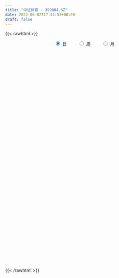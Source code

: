 ```yaml
---
title: "中证体育 - 399804.SZ"
date: 2022-06-02T17:44:53+08:00
draft: false
---
```

{{< rawhtml >}}
    <div style="text-align: center">
        <label style="padding: 1rem;"><input style="margin-right: .5rem" type="radio" name="period" value="D" checked onclick="period_change(this)">日</label>
        <label style="padding: 1rem;"><input style="margin-right: .5rem" type="radio" name="period" value="W" onclick="period_change(this)">周</label>
        <label style="padding: 1rem;"><input style="margin-right: .5rem" type="radio" name="period" value="M" onclick="period_change(this)">月</label>
    </div>
    <div id="chart" style="height: 700px;"></div> 
    <script type="text/javascript">
        const D_v = [3350053.0,3541514.0,3937815.0,4001272.0,4309517.0,3822655.0,3836350.0,4936728.0,4075391.0,3618426.0,4102707.0,4624422.0,3811851.0,5250372.0,5730065.0,4658538.0,4511690.0,3900248.0,3878855.0,4519092.0,4049534.0,3873804.0,4006384.0,3235766.0,3442429.0,3206100.0,2866476.0,3054411.0,3598720.0,3605221.0,3451026.0,2682633.0,3425393.0,3038665.0,4696794.0,5375903.0,4312792.0,3864120.0,3305118.0,3009667.0,2686882.0,3088258.0,2751590.0,3628082.0,4986877.0,4557410.0,3849679.0,3097345.0,3529221.0,3132076.0,5452400.0,5012963.0,5519318.0,3920445.0,3334913.0,3618099.0,3354240.0,2636850.0,2441117.0,2834714.0,3200447.0,3045879.0,2932776.0,2752034.0,2563531.0,2385226.0,4510596.0,3887015.0,3229809.0,4926213.0,4864658.0,6742220.0,6391498.0,5440026.0,5241755.0,6230094.0,12320209.0,9720075.0,6681932.0,9342960.0,6849865.0,4661980.0,5028538.0,4365708.0,3184708.0,3950121.0,4264567.0,4540983.0,2503453.0,4190875.0,4219480.0,5498517.0,6291820.0,4725342.0,3877390.0,3424436.0,4527472.0,4222759.0,5012559.0,4258591.0,3220254.0,4544881.0,3757637.0,3869372.0,4758346.0,3851969.0,7258166.0,9041539.0,7401442.0,7413508.0,6908241.0,11673819.0,11395717.0,8575860.0,9305177.0,12193493.0,9835083.0,9770529.0,10404576.0,9103539.0,10164789.0,7255148.0,6748360.0,6480432.0,7460539.0,7483095.0,5977131.0,4816509.0,5238465.0,6551039.0,5439930.0,4185140.0,5439408.0,4979542.0,5653466.0,5640723.0,7161187.0,9761683.0,10191804.0,9118559.0,8232346.0,9123083.0,8100461.0,7534037.0,12403531.0,8635617.0,7647624.0,6620366.0,6024688.0,5425647.0,9576281.0,11480128.0,12351193.0,13389447.0,11982586.0,12255837.0,9345248.0,9856320.0,7624613.0,7672453.0,8073714.0,8153179.0,8065151.0,12885415.0,11355309.0,8878582.0,6805542.0,9356457.0,5771873.0,6395491.0,6144394.0,5385544.0,5158563.0,6091587.0,5781377.0,6101743.0,5010451.0,5308711.0,4864689.0,4796690.0,4056024.0,5567820.0,7322033.0,4823877.0,8319689.0,4321402.0,4094206.0,3682427.0,3164122.0,3189386.0,4852222.0,4995076.0,5068936.0,5466908.0,4291264.0,4827553.0,4431301.0,5906443.0,6364499.0,7367281.0,5603981.0,5506042.0,5544612.0,6787305.0,5460745.0,5218261.0,6412950.0,4739518.0,4937525.0,5444691.0,8462430.0,7962087.0,6422117.0,6406960.0,6315719.0,8753572.0,6666389.0,4717107.0,5131832.0,3930543.0,4204352.0,4608920.0,5050025.0,4234639.0,5936189.0,5991810.0,7202109.0,6014580.0,7188109.0,5555778.0,4701136.0,4605678.0,4758525.0,5959925.0,3852368.0,3229117.0,4400550.0,4026365.0,6081864.0,4466980.0,5272508.0,5477139.0,5765976.0,5313226.0,5277828.0,4724471.0,4585609.0,5480068.0,5044073.0,4868644.0]
const D_histogram = [0.0,0.6221137322,1.1700844371,2.7661263827,3.0247946532,3.2894218399,3.6217833965,2.0488295174,1.9566354441,2.8250074675,4.1379800892,3.8380962191,3.2332471011,4.5950588138,2.9761056268,0.1828433121,-4.3736983648,-6.9169679453,-7.2906949735,-4.9739344381,-3.6640239948,-2.0386785465,-3.1611348995,-3.4730829093,-2.8975804767,-4.4013288792,-6.4892578799,-8.2733091361,-9.2706826311,-10.1524206677,-10.4118869173,-10.1375194299,-11.9370479086,-12.1601852483,-10.4134757337,-6.0832661808,-2.9400037345,-1.8969602895,-0.6762413215,-0.1104290798,0.6699221883,0.7881684555,0.7804005739,-1.4581028753,-7.1239444415,-12.439749043,-16.1016044247,-15.5355744192,-14.8994239219,-11.6458778742,-10.7021016381,-8.1788615845,-7.7196231485,-7.6781207941,-5.8621324129,-2.2596613947,0.091820115,1.5080437109,1.9912177053,3.2986614204,2.013507771,1.6492201067,2.5114604015,1.0788298166,2.2353752586,2.937382779,5.886680364,5.5785216367,5.3278704721,5.9166652018,4.9999626709,8.7809103938,11.0649225311,12.8946566337,15.723336376,19.6766854756,28.999967244,28.8124762171,26.121234304,26.1717939543,22.5110482236,19.0090779317,14.3899235588,9.604245664,4.712138088,2.3271670905,0.6498148393,-2.7080195949,-5.927618562,-10.7015579318,-10.4242076089,-7.4398555408,-3.4834199676,-3.1496816806,-2.6462468752,-2.6607858845,-3.1124166678,-4.8172173958,-3.9683609172,-3.9128783561,-4.3588172146,-3.0471535191,-2.4604867675,-2.5428484104,-2.9691900927,-3.240124509,0.776198543,5.8574692304,7.2974514956,9.5356319152,12.1862520177,14.2301083561,16.6604771974,16.1724970423,15.5886497019,17.2495375483,17.0166649806,18.9987195702,20.019891181,19.6062464788,13.6249962964,9.1181207028,5.3905732685,1.4888361168,-0.0841412717,-4.8881788172,-9.3086387008,-13.8510206971,-16.7660476492,-16.8398148756,-18.807789542,-18.5770711923,-19.9379172218,-19.2907487291,-15.4575009954,-11.5360914511,-6.8768143972,-0.35209915,4.1129811152,5.9821697625,7.7223562366,8.2948758326,4.4315262136,2.869768574,5.6591950972,5.6994533917,4.9350104735,1.8586941495,-0.0240408762,-3.1820848397,0.0985627936,4.489836366,10.3307195218,14.7569255341,15.1808070376,10.4843545889,5.8140140828,0.0270536379,-2.7546241783,-6.9399525086,-8.2603495281,-6.7679483902,-9.1558138838,-7.8024650262,-10.0994004127,-14.3770730137,-16.6077557369,-23.5677584036,-27.2377325,-32.6998994316,-34.2626705588,-33.3141968934,-28.8191075688,-21.7400734934,-14.908241022,-12.6071370906,-10.1813758415,-7.6031513912,-4.0832194325,-2.8676686721,-0.7986834465,1.7625431494,-0.9145627403,-0.4634029555,-4.13834918,-4.5266188011,-4.1611596791,-2.3712068723,-0.5481881836,0.5293478289,2.5160475746,1.2094620438,-3.4802889477,-7.3157464691,-7.873961885,-5.7387881374,-6.2685894056,-11.2084905272,-10.3183290697,-4.3956501766,1.1800227458,5.9781760285,9.8789955166,13.3651044924,12.837659048,11.9980196906,12.0913698703,10.8607125258,11.5804358928,11.4961802795,14.1013165277,15.7892983865,14.0331987907,10.1547039627,4.5007624983,3.3520957145,-1.6452443969,-4.129250487,-7.2358210297,-9.1940070275,-8.741867248,-7.8558151241,-9.5308695279,-10.6572706538,-17.7335499609,-21.6970208938,-20.3899615583,-19.3923289564,-13.026310651,-7.4431428115,-4.658498039,-0.8666705318,2.6250742174,5.37121723,7.452822843,9.026945979,10.7646578117,11.3822302977,11.5775807487,11.5920160984,12.5373020874,13.5217170701,10.1133872358,9.9483589954,9.9408145814,9.0772254021,8.5225716422,9.6346896319,10.1669385112,9.7699669502]
const D_fast = [0.0,0.7776421652,1.6181339794,3.9057075207,4.9205744545,6.0075571012,7.2453645069,6.1846180071,6.5815827949,8.1562066851,10.5036743292,11.1633145138,11.3667771711,13.8773535873,13.002426807,10.2548753203,4.6049090521,0.3323974853,-1.8640032862,-0.7907263604,-0.3968219158,0.718853896,-1.193886182,-2.374104919,-2.5229976057,-5.1270782279,-8.8373216985,-12.6897002388,-16.0047443916,-19.4245875951,-22.287025574,-24.5470379441,-29.3308284,-32.5940120517,-33.4506714705,-30.6412784629,-28.2330169501,-27.6642135775,-26.6125549399,-26.0743499682,-25.126518153,-24.8112297719,-24.6238975101,-27.2269266781,-34.6737543547,-43.0994962169,-50.7867527048,-54.1046163041,-57.1933217872,-56.8512452081,-58.5829943816,-58.104469724,-59.5751370752,-61.4531649193,-61.1027096414,-58.0651539719,-55.6907174334,-53.8974829097,-52.9165044891,-50.7843954189,-51.5661721255,-51.5181547632,-50.028049368,-51.1909724987,-49.4755832421,-48.0392300269,-43.6182623509,-42.5317906691,-41.4504742156,-39.3825131855,-39.0492250487,-33.0730497273,-28.0228069572,-22.9694086962,-16.2098948599,-7.3373743914,9.2358991881,16.2515272154,20.0905938783,26.6841020172,28.6511183424,29.9014175335,28.8797440503,26.4951275714,22.7810545174,20.9778752925,19.4629767512,15.4281374182,10.7266338107,3.2773049579,0.9486033786,2.0729915615,5.1585721428,4.7048900097,4.5467630962,3.8670276159,2.6372926656,-0.2718124113,-0.4150461621,-1.33778319,-2.8734263522,-2.3235510364,-2.3520059767,-3.0700797222,-4.2387189277,-5.3196844713,-1.1093117835,5.4363262116,8.7006713506,13.322759749,19.019942856,24.6213262833,31.216814424,34.7719585294,38.0852736145,44.058545848,48.0798395255,54.8115740076,60.8377184137,65.3256353312,62.7506342228,60.5232888049,58.1433846877,54.6138565653,53.0198438589,46.9937616091,40.2461420503,32.2410048797,25.1344660152,20.85074507,14.180823018,9.7672735697,3.4219482348,-0.7535704548,-0.7846979699,0.2526887116,3.1927621662,9.6294526259,15.1227781698,18.4875092578,22.1582847911,24.8045233452,22.0490552796,21.2047397835,25.408965081,26.8740867235,27.3433964237,24.731753637,22.8430083922,18.8894432188,22.1947315506,27.7084642145,36.1320272507,44.2474646466,48.4665479095,46.3911841079,43.1743471226,37.3941500871,33.9238162264,28.0034997689,24.6180153674,24.4184294077,19.7416104432,19.1443430442,14.3225575545,6.4506167002,0.0679950428,-12.7839472249,-23.2633544463,-36.9004962358,-47.0289350026,-54.4090105607,-57.1186981282,-55.4746824262,-52.3699102103,-53.2205905515,-53.3401732628,-52.6627366603,-50.1636095597,-49.6649759674,-47.7956616034,-44.7937992202,-47.6995457949,-47.364236749,-52.0737702685,-53.5936945899,-54.2685253877,-53.0713742989,-51.3854026562,-50.1755296864,-47.559818047,-48.5640380669,-54.1238612954,-59.788255434,-62.3149613211,-61.614484608,-63.7114332275,-71.4534569809,-73.1428777908,-68.3191114419,-62.4484328331,-56.1557355432,-49.7851671759,-42.9577820771,-40.2758127595,-38.1159471943,-34.9997545469,-33.51523376,-29.9004014198,-27.1106119632,-20.9801465831,-15.3448401277,-13.5926400258,-14.9324588631,-19.461209703,-19.7718525581,-25.1805037688,-28.6968224806,-33.6123482807,-37.8690360354,-39.6023630679,-40.680264725,-44.7380365108,-48.5287553001,-60.0384220975,-69.4261482538,-73.2165793079,-77.067028945,-73.9575883024,-70.2352061658,-68.6151859031,-65.0400260288,-60.8920127253,-56.8030654052,-52.8582540814,-49.0273944507,-44.5985181651,-41.1353881047,-38.0456424664,-35.1332030921,-31.0535915813,-26.6887473311,-27.5687303564,-25.2466688479,-22.7690096166,-21.3632924453,-19.7873032947,-16.266512897,-13.19252939,-11.1470092134]
const D_slow = [0.0,0.155528433,0.4480495423,1.139581138,1.8957798013,2.7181352613,3.6235811104,4.1357884897,4.6249473508,5.3311992177,6.36569424,7.3252182947,8.13353007,9.2822947735,10.0263211802,10.0720320082,8.978607417,7.2493654307,5.4266916873,4.1832080778,3.2672020791,2.7575324424,1.9672487176,1.0989779902,0.3745828711,-0.7257493487,-2.3480638187,-4.4163911027,-6.7340617605,-9.2721669274,-11.8751386567,-14.4095185142,-17.3937804914,-20.4338268034,-23.0371957369,-24.5580122821,-25.2930132157,-25.767253288,-25.9363136184,-25.9639208884,-25.7964403413,-25.5993982274,-25.404298084,-25.7688238028,-27.5498099132,-30.6597471739,-34.6851482801,-38.5690418849,-42.2938978653,-45.2053673339,-47.8808927434,-49.9256081395,-51.8555139267,-53.7750441252,-55.2405772284,-55.8054925771,-55.7825375484,-55.4055266206,-54.9077221943,-54.0830568392,-53.5796798965,-53.1673748698,-52.5395097695,-52.2698023153,-51.7109585007,-50.9766128059,-49.5049427149,-48.1103123057,-46.7783446877,-45.2991783873,-44.0491877195,-41.8539601211,-39.0877294883,-35.8640653299,-31.9332312359,-27.014059867,-19.764068056,-12.5609490017,-6.0306404257,0.5123080629,6.1400701188,10.8923396017,14.4898204914,16.8908819074,18.0689164294,18.650708202,18.8131619119,18.1361570131,16.6542523726,13.9788628897,11.3728109875,9.5128471023,8.6419921104,7.8545716902,7.1930099714,6.5278135003,5.7497093334,4.5454049844,3.5533147551,2.5750951661,1.4853908624,0.7236024827,0.1084807908,-0.5272313118,-1.269528835,-2.0795599622,-1.8855103265,-0.4211430189,1.403219855,3.7871278338,6.8336908382,10.3912179272,14.5563372266,18.5994614872,22.4966239126,26.8090082997,31.0631745449,35.8128544374,40.8178272327,45.7193888524,49.1256379265,51.4051681022,52.7528114193,53.1250204485,53.1039851306,51.8819404263,49.5547807511,46.0920255768,41.9005136645,37.6905599456,32.9886125601,28.344344762,23.3598654566,18.5371782743,14.6728030254,11.7887801627,10.0695765634,9.9815517759,11.0097970547,12.5053394953,14.4359285545,16.5096475126,17.617529066,18.3349712095,19.7497699838,21.1746333317,22.4083859501,22.8730594875,22.8670492684,22.0715280585,22.0961687569,23.2186278484,25.8013077289,29.4905391124,33.2857408718,35.9068295191,37.3603330398,37.3670964492,36.6784404047,34.9434522775,32.8783648955,31.1863777979,28.897424327,26.9468080704,24.4219579673,20.8276897138,16.6757507796,10.7838111787,3.9743780537,-4.2005968042,-12.7662644439,-21.0948136672,-28.2995905594,-33.7346089328,-37.4616691883,-40.6134534609,-43.1587974213,-45.0595852691,-46.0803901272,-46.7973072953,-46.9969781569,-46.5563423695,-46.7849830546,-46.9008337935,-47.9354210885,-49.0670757888,-50.1073657086,-50.7001674267,-50.8372144726,-50.7048775153,-50.0758656217,-49.7735001107,-50.6435723477,-52.4725089649,-54.4409994362,-55.8756964705,-57.4428438219,-60.2449664537,-62.8245487211,-63.9234612653,-63.6284555789,-62.1339115717,-59.6641626926,-56.3228865695,-53.1134718075,-50.1139668848,-47.0911244172,-44.3759462858,-41.4808373126,-38.6067922427,-35.0814631108,-31.1341385142,-27.6258388165,-25.0871628258,-23.9619722013,-23.1239482726,-23.5352593719,-24.5675719936,-26.376527251,-28.6750290079,-30.8604958199,-32.8244496009,-35.2071669829,-37.8714846463,-42.3048721366,-47.72912736,-52.8266177496,-57.6746999887,-60.9312776514,-62.7920633543,-63.9566878641,-64.173355497,-63.5170869427,-62.1742826352,-60.3110769244,-58.0543404297,-55.3631759767,-52.5176184023,-49.6232232152,-46.7252191905,-43.5908936687,-40.2104644012,-37.6821175922,-35.1950278434,-32.709824198,-30.4405178475,-28.3098749369,-25.9012025289,-23.3594679011,-20.9169761636]
const D_data = [['2021-05-24', 1891.4498, 1914.7277, 1884.9951, 1916.2924],['2021-05-25', 1912.6413, 1924.476, 1908.1626, 1928.1142],['2021-05-26', 1929.0997, 1927.4857, 1920.6334, 1939.7388],['2021-05-27', 1929.3538, 1948.1384, 1924.5517, 1948.7867],['2021-05-28', 1951.433, 1938.9512, 1929.6146, 1960.2645],['2021-05-31', 1935.3141, 1943.3128, 1915.4355, 1947.7519],['2021-06-01', 1941.0375, 1949.0121, 1931.5407, 1951.9183],['2021-06-02', 1943.3619, 1924.5929, 1918.9303, 1948.3185],['2021-06-03', 1941.531, 1940.8707, 1936.9187, 1959.4125],['2021-06-04', 1943.5871, 1957.6512, 1941.726, 1964.4874],['2021-06-07', 1972.7009, 1972.7785, 1948.4578, 1974.8322],['2021-06-08', 1970.4831, 1959.4926, 1950.8334, 1975.8038],['2021-06-09', 1963.2213, 1957.1593, 1950.8807, 1971.5884],['2021-06-10', 1968.3284, 1988.2567, 1965.6485, 1988.478],['2021-06-11', 1991.0619, 1954.6139, 1953.8302, 1991.3803],['2021-06-15', 1957.9476, 1930.6219, 1927.1658, 1957.9476],['2021-06-16', 1927.7753, 1888.2454, 1887.4929, 1928.1402],['2021-06-17', 1885.6045, 1890.835, 1882.7739, 1897.9497],['2021-06-18', 1887.6909, 1905.3112, 1873.2468, 1906.5619],['2021-06-21', 1897.5646, 1940.071, 1891.392, 1941.5088],['2021-06-22', 1945.0479, 1934.3548, 1924.3052, 1948.5179],['2021-06-23', 1934.0965, 1944.4152, 1920.8099, 1945.1747],['2021-06-24', 1940.3296, 1909.5828, 1907.753, 1942.1106],['2021-06-25', 1909.6999, 1913.4032, 1897.3668, 1914.7522],['2021-06-28', 1909.7595, 1922.789, 1905.341, 1923.9774],['2021-06-29', 1923.8518, 1891.2469, 1889.926, 1923.8518],['2021-06-30', 1890.6803, 1869.5797, 1861.3264, 1890.6803],['2021-07-01', 1866.2578, 1856.4648, 1856.4648, 1875.2027],['2021-07-02', 1861.9972, 1850.9314, 1846.5092, 1875.8761],['2021-07-05', 1844.5435, 1838.3333, 1832.4707, 1854.5106],['2021-07-06', 1838.6689, 1833.2634, 1811.6414, 1839.1626],['2021-07-07', 1824.8436, 1829.8619, 1819.9967, 1832.0405],['2021-07-08', 1831.7456, 1788.5835, 1788.5835, 1831.7456],['2021-07-09', 1788.573, 1790.4707, 1778.9557, 1801.7064],['2021-07-12', 1779.6369, 1807.1247, 1774.6134, 1811.1391],['2021-07-13', 1805.395, 1845.9774, 1803.3302, 1851.4214],['2021-07-14', 1844.3963, 1844.1971, 1830.8626, 1853.0491],['2021-07-15', 1844.3501, 1823.6416, 1807.0761, 1845.1608],['2021-07-16', 1821.2701, 1827.2864, 1813.708, 1836.643],['2021-07-19', 1825.2728, 1819.9026, 1814.1325, 1826.3042],['2021-07-20', 1811.6271, 1822.7735, 1805.0896, 1823.7482],['2021-07-21', 1827.3642, 1813.8273, 1810.6936, 1830.7031],['2021-07-22', 1811.0425, 1809.5346, 1802.2241, 1816.8186],['2021-07-23', 1808.7643, 1771.5462, 1765.5354, 1808.7643],['2021-07-26', 1760.6409, 1699.8708, 1691.6962, 1761.0639],['2021-07-27', 1698.5481, 1662.4332, 1661.9491, 1710.95],['2021-07-28', 1661.1325, 1642.6637, 1617.9778, 1665.8264],['2021-07-29', 1657.6008, 1669.3165, 1657.6008, 1672.5131],['2021-07-30', 1665.0456, 1655.4543, 1638.9366, 1665.0456],['2021-08-02', 1649.341, 1681.9075, 1633.7659, 1684.5816],['2021-08-03', 1673.9283, 1648.7175, 1645.2248, 1675.6286],['2021-08-04', 1676.0005, 1663.3554, 1658.7337, 1677.5382],['2021-08-05', 1655.1751, 1631.9191, 1629.8691, 1660.598],['2021-08-06', 1630.078, 1614.31, 1600.395, 1632.1952],['2021-08-09', 1603.6134, 1628.3691, 1602.1182, 1632.1499],['2021-08-10', 1627.3046, 1654.2761, 1622.2484, 1654.6162],['2021-08-11', 1648.1308, 1645.9132, 1643.3411, 1663.119],['2021-08-12', 1642.4244, 1637.1165, 1636.1666, 1659.3108],['2021-08-13', 1633.7971, 1624.102, 1616.2154, 1634.6061],['2021-08-16', 1622.3316, 1633.6354, 1621.3322, 1641.1556],['2021-08-17', 1633.7431, 1595.64, 1594.571, 1633.7431],['2021-08-18', 1588.6187, 1596.5535, 1574.6911, 1596.5535],['2021-08-19', 1596.3142, 1607.4017, 1594.8262, 1614.1989],['2021-08-20', 1603.9107, 1571.0418, 1557.0748, 1603.9642],['2021-08-23', 1571.4666, 1596.654, 1571.3241, 1600.1762],['2021-08-24', 1600.2612, 1590.7442, 1585.2958, 1600.8266],['2021-08-25', 1597.0931, 1625.1944, 1595.8574, 1634.4412],['2021-08-26', 1618.8054, 1589.1627, 1587.6876, 1618.8054],['2021-08-27', 1587.7583, 1585.9711, 1580.1937, 1590.4379],['2021-08-30', 1591.0197, 1595.3529, 1578.5756, 1596.3762],['2021-08-31', 1569.9561, 1573.5945, 1559.8358, 1588.3251],['2021-09-01', 1575.4501, 1639.6583, 1574.1102, 1644.4345],['2021-09-02', 1640.3296, 1639.5474, 1633.5449, 1655.2231],['2021-09-03', 1642.1901, 1649.2915, 1632.4041, 1658.1888],['2021-09-06', 1648.8004, 1681.1139, 1646.9436, 1682.1691],['2021-09-07', 1678.1576, 1723.6335, 1676.9743, 1727.4772],['2021-09-08', 1736.1779, 1843.2023, 1736.1332, 1844.911],['2021-09-09', 1796.26, 1769.6944, 1767.3026, 1796.981],['2021-09-10', 1766.6494, 1751.238, 1748.3393, 1777.1722],['2021-09-13', 1749.3815, 1799.0573, 1730.1977, 1823.4089],['2021-09-14', 1794.7351, 1762.7696, 1760.477, 1806.9876],['2021-09-15', 1760.0694, 1763.2171, 1750.5712, 1773.3417],['2021-09-16', 1762.8712, 1742.4016, 1737.7694, 1784.1833],['2021-09-17', 1737.6423, 1726.6687, 1708.2168, 1738.3891],['2021-09-22', 1705.9872, 1707.3155, 1700.9111, 1718.8125],['2021-09-23', 1711.8282, 1724.4433, 1711.8282, 1739.8788],['2021-09-24', 1724.3502, 1726.1596, 1720.5648, 1745.265],['2021-09-27', 1726.6254, 1693.2389, 1679.2129, 1726.8392],['2021-09-28', 1689.8075, 1676.1341, 1673.8453, 1690.2218],['2021-09-29', 1664.5649, 1630.4593, 1630.4593, 1664.5649],['2021-09-30', 1635.0319, 1674.8986, 1635.0319, 1678.7561],['2021-10-08', 1690.6619, 1712.0003, 1684.3737, 1713.4361],['2021-10-11', 1717.8156, 1739.9333, 1711.6894, 1754.4488],['2021-10-12', 1731.5668, 1704.6782, 1691.9141, 1731.5668],['2021-10-13', 1707.9318, 1707.8239, 1694.7596, 1715.8714],['2021-10-14', 1704.8142, 1701.5055, 1696.4509, 1707.8761],['2021-10-15', 1703.7045, 1693.3183, 1691.496, 1713.9239],['2021-10-18', 1689.991, 1669.3051, 1653.8914, 1689.991],['2021-10-19', 1667.6298, 1696.0423, 1663.4348, 1698.7047],['2021-10-20', 1695.5954, 1685.8226, 1674.5846, 1699.2139],['2021-10-21', 1682.0877, 1675.4437, 1670.232, 1692.6221],['2021-10-22', 1676.9806, 1697.0085, 1676.5932, 1702.0055],['2021-10-25', 1692.964, 1690.9193, 1676.3592, 1694.6811],['2021-10-26', 1684.854, 1681.8612, 1673.3768, 1695.0289],['2021-10-27', 1681.6361, 1673.8254, 1660.099, 1681.6361],['2021-10-28', 1668.4059, 1671.1469, 1654.7288, 1683.2374],['2021-10-29', 1675.9763, 1733.7836, 1675.8024, 1740.24],['2021-11-01', 1736.0434, 1774.3275, 1734.0292, 1792.7489],['2021-11-02', 1769.7598, 1751.7375, 1735.1663, 1779.5476],['2021-11-03', 1751.6377, 1778.8611, 1751.6377, 1804.4518],['2021-11-04', 1783.3351, 1806.7871, 1780.5978, 1807.064],['2021-11-05', 1798.0879, 1823.7671, 1790.4299, 1854.75],['2021-11-08', 1838.6189, 1854.95, 1819.848, 1873.0322],['2021-11-09', 1844.8593, 1839.1987, 1833.759, 1863.7045],['2021-11-10', 1847.6451, 1850.7843, 1838.5942, 1886.0613],['2021-11-11', 1837.5688, 1898.5628, 1824.0775, 1915.4107],['2021-11-12', 1885.5489, 1896.6006, 1873.7692, 1911.559],['2021-11-15', 1904.5963, 1948.3614, 1889.8587, 1964.8663],['2021-11-16', 1940.9044, 1965.6184, 1939.996, 1997.2349],['2021-11-17', 1953.9504, 1971.3834, 1948.8004, 1990.691],['2021-11-18', 1970.6788, 1904.3584, 1902.4937, 1971.2564],['2021-11-19', 1899.4005, 1910.6916, 1895.1676, 1931.3258],['2021-11-22', 1907.7497, 1911.3797, 1897.0802, 1929.2339],['2021-11-23', 1901.7494, 1898.8148, 1877.1828, 1908.3247],['2021-11-24', 1896.8646, 1921.2997, 1885.9502, 1932.1313],['2021-11-25', 1919.2924, 1868.9882, 1868.2032, 1928.2266],['2021-11-26', 1867.6128, 1850.3001, 1839.9201, 1870.7491],['2021-11-29', 1823.461, 1821.9707, 1812.4513, 1834.7701],['2021-11-30', 1828.797, 1816.1129, 1804.5157, 1835.8714],['2021-12-01', 1816.1357, 1835.8004, 1814.7926, 1835.8865],['2021-12-02', 1828.9987, 1797.2391, 1796.0587, 1831.7747],['2021-12-03', 1802.5402, 1809.4461, 1797.5814, 1815.5251],['2021-12-06', 1806.7901, 1774.6456, 1773.1913, 1810.7555],['2021-12-07', 1780.4617, 1785.1115, 1770.9417, 1787.371],['2021-12-08', 1786.1992, 1825.6232, 1779.3037, 1828.9329],['2021-12-09', 1824.1517, 1838.8212, 1822.7884, 1844.7343],['2021-12-10', 1830.3351, 1865.5246, 1826.6035, 1870.4837],['2021-12-13', 1877.4012, 1917.7935, 1877.4012, 1924.39],['2021-12-14', 1909.7338, 1924.8144, 1900.718, 1942.557],['2021-12-15', 1916.3249, 1915.2018, 1906.8582, 1933.8927],['2021-12-16', 1913.2271, 1930.8122, 1901.1591, 1937.3178],['2021-12-17', 1939.1816, 1931.0979, 1907.4281, 1948.552],['2021-12-20', 1917.5991, 1874.1098, 1873.3125, 1934.774],['2021-12-21', 1871.1154, 1893.7382, 1871.1154, 1910.6333],['2021-12-22', 1897.4445, 1957.7628, 1887.8015, 1970.9103],['2021-12-23', 1952.9117, 1938.4675, 1936.6473, 1962.8836],['2021-12-24', 1949.5397, 1933.8002, 1920.9725, 1959.64],['2021-12-27', 1932.6766, 1900.3583, 1882.429, 1932.6766],['2021-12-28', 1905.2388, 1905.8647, 1898.7922, 1926.2622],['2021-12-29', 1901.5492, 1878.1174, 1876.3866, 1905.9654],['2021-12-30', 1875.5847, 1961.0797, 1875.4881, 1965.674],['2021-12-31', 1969.6361, 2000.9063, 1960.6495, 2009.2456],['2022-01-04', 2010.984, 2056.3073, 2007.6293, 2063.6108],['2022-01-05', 2050.2193, 2080.4704, 2047.3537, 2090.2944],['2022-01-06', 2069.1758, 2059.9755, 2040.2771, 2078.8654],['2022-01-07', 2061.6633, 1999.4457, 1998.1447, 2088.5063],['2022-01-10', 1985.6338, 1986.1307, 1947.6108, 1997.8029],['2022-01-11', 1986.3528, 1951.4335, 1945.5764, 2001.2052],['2022-01-12', 1952.9523, 1970.0422, 1939.3076, 1974.1072],['2022-01-13', 1971.6322, 1934.7567, 1934.754, 1977.2551],['2022-01-14', 1923.6658, 1954.4637, 1915.812, 1970.0615],['2022-01-17', 1952.9537, 1988.7289, 1952.9537, 1993.6978],['2022-01-18', 1994.8266, 1935.5502, 1932.5427, 1994.8266],['2022-01-19', 1953.2001, 1976.8163, 1953.2001, 2001.5585],['2022-01-20', 1970.7838, 1924.9727, 1922.6403, 1970.7838],['2022-01-21', 1911.8472, 1875.6952, 1873.1891, 1931.7024],['2022-01-24', 1848.0372, 1873.9197, 1847.9245, 1893.1063],['2022-01-25', 1859.0535, 1775.5076, 1775.1027, 1861.2738],['2022-01-26', 1783.4675, 1768.5389, 1747.3305, 1795.5598],['2022-01-27', 1758.1918, 1697.187, 1695.1532, 1758.2728],['2022-01-28', 1708.4262, 1698.8845, 1691.0359, 1721.6511],['2022-02-07', 1728.2069, 1699.1273, 1690.8505, 1729.7996],['2022-02-08', 1699.5891, 1729.8696, 1689.077, 1729.9788],['2022-02-09', 1729.8302, 1768.9317, 1727.4198, 1770.7151],['2022-02-10', 1772.8237, 1783.7807, 1757.5312, 1784.2149],['2022-02-11', 1773.2676, 1735.1421, 1732.0347, 1782.0504],['2022-02-14', 1728.2245, 1734.395, 1719.001, 1743.9972],['2022-02-15', 1735.6895, 1736.4416, 1726.554, 1757.1364],['2022-02-16', 1744.3606, 1753.5933, 1736.757, 1759.1833],['2022-02-17', 1746.5896, 1728.1328, 1725.8412, 1749.0609],['2022-02-18', 1719.3413, 1739.5737, 1717.4577, 1740.1078],['2022-02-21', 1738.8833, 1752.0169, 1737.2111, 1754.3702],['2022-02-22', 1735.7185, 1679.7096, 1670.1664, 1735.7185],['2022-02-23', 1682.0377, 1705.6373, 1682.0377, 1705.877],['2022-02-24', 1694.5477, 1636.5404, 1614.5628, 1701.8529],['2022-02-25', 1650.0649, 1656.3023, 1650.0649, 1674.0639],['2022-02-28', 1657.6771, 1655.1144, 1623.1839, 1658.9488],['2022-03-01', 1657.0729, 1668.9967, 1653.7123, 1669.7147],['2022-03-02', 1658.8244, 1670.7922, 1654.8301, 1673.4185],['2022-03-03', 1679.2601, 1662.0594, 1659.3393, 1682.8514],['2022-03-04', 1662.3354, 1675.7986, 1656.6424, 1687.9127],['2022-03-07', 1670.2595, 1630.7257, 1620.3029, 1670.2595],['2022-03-08', 1626.8458, 1563.9545, 1563.3032, 1631.6533],['2022-03-09', 1565.9615, 1539.8207, 1472.6586, 1568.8472],['2022-03-10', 1571.0274, 1555.2379, 1555.0054, 1576.2268],['2022-03-11', 1531.881, 1579.9326, 1522.8823, 1583.1656],['2022-03-14', 1570.1469, 1537.9641, 1537.9641, 1580.7629],['2022-03-15', 1531.5519, 1452.4057, 1452.4057, 1532.1721],['2022-03-16', 1476.8216, 1497.0577, 1417.7711, 1499.7307],['2022-03-17', 1520.0145, 1563.6706, 1520.0145, 1582.2034],['2022-03-18', 1550.3993, 1580.1276, 1546.6771, 1582.8558],['2022-03-21', 1592.3928, 1592.4314, 1575.6725, 1607.8363],['2022-03-22', 1586.6544, 1602.4655, 1571.3741, 1607.9649],['2022-03-23', 1599.3712, 1618.3714, 1595.6076, 1629.7645],['2022-03-24', 1599.8253, 1578.8003, 1573.7992, 1599.8253],['2022-03-25', 1579.1501, 1573.7813, 1573.536, 1600.3262],['2022-03-28', 1570.4922, 1586.1869, 1562.9831, 1598.7759],['2022-03-29', 1593.7638, 1569.191, 1562.9557, 1594.3294],['2022-03-30', 1576.1375, 1595.1375, 1565.322, 1595.1375],['2022-03-31', 1589.4786, 1590.3352, 1584.1902, 1610.2039],['2022-04-01', 1582.2175, 1635.9123, 1570.2568, 1638.6653],['2022-04-06', 1632.0599, 1643.3478, 1630.0183, 1658.1844],['2022-04-07', 1637.8308, 1607.774, 1607.7653, 1656.4693],['2022-04-08', 1606.5256, 1571.8275, 1561.0634, 1607.6449],['2022-04-11', 1563.638, 1526.0821, 1516.9283, 1564.5644],['2022-04-12', 1580.4975, 1563.8866, 1526.6643, 1587.6131],['2022-04-13', 1538.2003, 1496.3117, 1495.2891, 1538.2003],['2022-04-14', 1499.1186, 1501.7556, 1489.6881, 1518.1172],['2022-04-15', 1492.3147, 1470.5717, 1468.1878, 1492.3337],['2022-04-18', 1467.1318, 1460.6868, 1440.4794, 1467.1318],['2022-04-19', 1457.3732, 1475.3552, 1455.2518, 1476.0441],['2022-04-20', 1475.8861, 1473.2092, 1468.3818, 1496.9888],['2022-04-21', 1462.2509, 1427.1172, 1423.0227, 1480.4292],['2022-04-22', 1420.5257, 1413.0598, 1396.6849, 1429.3741],['2022-04-25', 1383.8863, 1299.0755, 1298.9489, 1383.8863],['2022-04-26', 1304.9911, 1285.8581, 1283.7161, 1331.8724],['2022-04-27', 1268.8605, 1320.6252, 1254.2593, 1321.2803],['2022-04-28', 1309.8186, 1299.125, 1283.3411, 1310.9101],['2022-04-29', 1306.0003, 1364.9114, 1305.5491, 1376.1169],['2022-05-05', 1359.3212, 1370.4696, 1349.3907, 1380.8751],['2022-05-06', 1334.5294, 1344.185, 1326.7851, 1357.7736],['2022-05-09', 1344.2945, 1363.2891, 1344.2945, 1366.8972],['2022-05-10', 1343.6806, 1370.8828, 1336.9629, 1371.0348],['2022-05-11', 1374.5268, 1372.7024, 1371.9973, 1407.3859],['2022-05-12', 1359.5383, 1373.8794, 1356.2454, 1377.4699],['2022-05-13', 1382.0689, 1375.6071, 1364.8228, 1385.817],['2022-05-16', 1380.4032, 1386.4978, 1373.7609, 1388.9551],['2022-05-17', 1383.6069, 1380.0415, 1361.197, 1385.8686],['2022-05-18', 1386.2276, 1378.8843, 1377.0841, 1395.5649],['2022-05-19', 1355.3184, 1379.613, 1352.763, 1379.6347],['2022-05-20', 1379.2349, 1397.1305, 1377.7398, 1397.8216],['2022-05-23', 1412.0164, 1407.3431, 1401.6815, 1420.6858],['2022-05-24', 1409.4421, 1349.6302, 1349.5168, 1409.4421],['2022-05-25', 1345.6194, 1383.4432, 1342.3845, 1383.4432],['2022-05-26', 1381.276, 1388.0898, 1359.7361, 1388.0898],['2022-05-27', 1388.4086, 1378.1246, 1367.2583, 1393.1769],['2022-05-30', 1380.3544, 1381.0227, 1368.2487, 1382.4319],['2022-05-31', 1380.3699, 1406.8531, 1371.2589, 1409.1288],['2022-06-01', 1406.9623, 1408.4847, 1400.0035, 1423.6268],['2022-06-02', 1399.5105, 1402.0512, 1381.4287, 1403.1913]]
const W_v = [11034525.0,11803861.0,12173207.0,16014593.0,14815465.0,10813880.0,12681662.0,13278004.0,10298788.0,9056536.0,6252135.0,13241056.0,10845421.0,7765402.0,8306341.0,7470812.0,12020241.0,11959970.0,8068267.0,10576158.0,3816858.0,3582448.0,3785180.0,4166618.0,8098627.0,9113033.0,8921431.0,11359568.0,9085879.0,4211126.0,2995519.0,11253670.0,10291639.0,13418070.0,10168488.0,8408953.0,5246847.0,8904827.0,12159190.0,8013972.0,5773571.0,10783434.0,10055433.0,11561997.0,15667947.0,9771875.0,12210124.0,8032779.0,7248774.0,7927904.0,7178842.0,7796528.0,8647067.0,7830914.0,8067641.0,6675484.0,6552914.0,6924772.0,5899464.0,4594232.0,5991776.0,7613872.0,6656851.0,6011196.0,6220269.0,7095793.0,8073283.0,11758393.0,9154057.0,7190127.0,10211424.0,6671283.0,6133089.0,8044733.0,4417463.0,8734524.0,7073542.0,5760806.0,7471770.0,8958204.0,12355821.0,19083089.0,25386853.0,22350811.0,17547756.0,18669398.0,16496360.0,19568154.0,17942237.0,14031393.0,4892020.0,14454223.0,14288955.0,11625647.0,8184514.0,7002163.0,7794922.0,9235255.0,9178935.0,8971437.0,6681498.0,6213597.0,5993585.0,8597307.0,7596280.0,7428961.0,10852467.0,10259543.0,13832667.0,9585352.0,10243789.0,10339632.0,1543096.0,8182117.0,11152498.0,10093973.0,14376295.0,12466166.0,12908691.0,16718055.0,9027847.0,9705571.0,12989777.0,21445031.0,16112842.0,14587123.0,22445037.0,14832120.0,12385551.0,22447040.0,17972338.0,19242966.0,24254860.0,20301686.0,18042598.0,24046733.0,19361927.0,15062767.0,13636246.0,17652760.0,13933404.0,10996528.0,10276372.0,16408128.0,14682289.0,15031121.0,18206802.0,24717354.0,30992364.0,19261521.0,29372354.0,40836542.0,35304741.0,32210820.0,30707432.0,33425681.0,24858492.0,25689188.0,27883739.0,29242760.0,29128607.0,24418152.0,20438177.0,9605906.0,4129130.0,26147840.0,19117057.0,19199518.0,24461037.0,21875614.0,19121294.0,17737443.0,25355390.0,19433669.0,16618844.0,21217597.0,20291262.0,26149606.0,26167792.0,27018827.0,37060394.0,33155975.0,13637603.0,12396048.0,28385426.0,24567071.0,30191412.0,26694145.0,23097834.0,18252620.0,15336573.0,15604209.0,17603304.0,19738373.0,6739010.0,18427396.0,21146016.0,19140171.0,20289550.0,23519417.0,16949331.0,19684580.0,16168136.0,16202938.0,21554727.0,15164479.0,20020532.0,23037202.0,15385219.0,14765850.0,16576177.0,28364615.0,40194065.0,30249051.0,11399396.0,15454791.0,5498517.0,22846460.0,21259044.0,23495490.0,42438549.0,51305330.0,46698581.0,34149557.0,26231083.0,28874326.0,46427475.0,44321270.0,39127110.0,49979063.0,42572348.0,49337636.0,34473757.0,28518814.0,24036565.0,30354821.0,18982363.0,24649737.0,29673505.0,28516965.0,29997114.0,20791164.0,31584619.0,22028479.0,32332797.0,10256914.0,22405613.0,24248267.0,26558640.0,19978394.0]
const W_histogram = [0.0,1.4661533903,2.6251917971,2.5164392167,6.6905437272,7.0043878447,8.5399682342,9.1212592963,9.3313655864,7.8346483492,3.650185877,7.2685352825,5.9323463284,2.1850666638,-6.5742207041,-10.0244179026,-21.1008670668,-29.3863384368,-32.6974894115,-34.33735316,-33.0673552411,-32.1976815121,-29.4434410971,-24.5143536161,-15.8267296457,-14.9976462727,-9.5368745478,-16.3358484145,-26.5913478433,-29.5307435566,-26.8389603146,-16.8420617255,-4.4228467499,4.2227383879,1.0872076236,7.0956630176,9.4205611612,13.5876467413,10.7766968339,11.035519216,12.6310740098,14.7781460205,18.1952680195,20.3546748569,16.0274558216,10.020566056,1.3522300173,-12.9326590156,-17.9338889412,-22.5450178257,-22.42086701,-20.3304955316,-15.5675619248,-18.1512633625,-14.7233833547,-17.3328780689,-17.0480566398,-16.6541696763,-14.8472178889,-14.1460097976,-7.9518916042,-3.1285899323,-10.6812205497,-14.1651761922,-12.8459642586,-5.1211109045,0.2589047844,11.465013639,12.940439652,14.9863686408,17.7923176477,18.2158419484,18.6948509328,15.5134314965,14.8242591254,16.2831060098,15.9288955971,15.1743925056,10.9600838117,13.1228501617,18.6214587016,27.8741074629,38.9393912826,45.0227385141,53.2982592236,53.2812371885,55.1976519966,54.2610132189,51.8503348801,37.8200252881,25.0704343301,13.3420531318,2.9937649212,-6.957670331,-11.6345281593,-20.0440869568,-23.8908834232,-18.8414491359,-18.2939838108,-13.0095511542,-13.1130824492,-12.0037995777,-10.3778502919,-9.4450221897,-10.5926735169,-4.9550685229,3.4638179344,9.2515745818,20.6749353884,27.2795085251,28.8946423458,26.1617453241,21.9158308767,20.0359891572,16.3291370003,11.2461767916,7.6764286485,5.5317569652,1.8592213916,1.3179964208,-2.1917103878,0.8953710922,3.9936072941,13.4194635725,18.2280693964,26.3008961243,33.606669263,33.7855874992,29.216159285,31.396513443,27.2823588676,27.2020643372,14.9440335611,8.063094994,-3.7035223205,-9.7218044441,-14.4737488566,-17.372386965,-22.5768988122,-22.9975506181,-26.3592384275,-28.3419214343,-26.1239125863,-25.2485791363,-30.0334818678,-28.3598471753,-19.9454306234,-4.8983484048,3.8974611432,16.5008461551,25.0872751583,45.370323091,48.1623446536,40.7575035555,40.8239536483,33.2378853861,22.7845777779,16.730906129,14.2718752335,9.9619033524,-6.2059605427,-14.1253245488,-25.4531567802,-34.2010949121,-33.945980396,-35.0828544276,-41.9878813787,-47.3108204702,-49.4198797192,-49.5269642691,-47.1309008963,-48.6908664189,-42.2990550136,-42.820823442,-42.3327169007,-45.4775806543,-42.0370472206,-39.8673354285,-40.740035915,-36.6112549873,-30.4812070908,-33.1850351558,-30.9540347508,-19.4867447623,-14.5933344082,-4.2993661126,-1.2956352432,-0.461674555,3.9650295609,7.3426697872,11.6281459914,12.1539285096,14.4629791986,16.7426728548,17.4842595916,20.8485860266,24.5553966165,28.8772898331,31.7312256445,32.0559205768,27.7527036099,24.3739245104,17.1929163701,8.0943426107,4.4603420903,-1.4749368105,-12.3896181115,-21.0419075538,-24.524011866,-28.5381920259,-28.2714616955,-22.182878718,-10.2488581377,-3.3272151631,1.6329718233,1.8611454326,4.7462826494,5.5747063698,6.4856302305,9.4971304092,17.0413532157,25.8978045006,31.3046299109,29.4412132017,24.2983680898,23.5002620291,26.0195663763,26.4145090045,29.5071353656,29.6854777037,25.1827609926,15.7685149023,-2.5234361092,-11.8175937164,-16.9890199167,-24.8635823917,-27.4045570746,-33.7690321164,-35.989011752,-35.8303512052,-29.7373963933,-28.2313636131,-31.9870948193,-35.9793775553,-39.231083175,-40.0087260723,-35.775725639,-29.174223709,-23.9542438512,-17.0793668143]
const W_fast = [0.0,1.8326917379,3.6480280939,4.1683853177,10.01512576,12.0800668386,15.7506392867,18.6122451729,21.1551928596,21.6171377098,18.3452217068,23.7807049328,23.9276025609,20.7265895622,10.3237470184,4.3674453442,-11.9842205868,-27.6162765659,-39.1017998935,-49.326001932,-56.3228428234,-63.5025894724,-68.1092093317,-69.3087102547,-64.5777686958,-67.498096891,-64.4215438029,-75.3044797733,-92.2078161629,-102.5298977654,-106.547854602,-100.7614714443,-89.4479681561,-79.7466984214,-82.6104272798,-74.8280561314,-70.1480176974,-62.5840204321,-62.700796131,-59.6830939448,-54.9297706486,-49.0881621328,-41.1222231289,-33.8741475773,-34.1945026572,-37.6962509088,-46.0265294431,-63.54458323,-73.0292853908,-83.2766687318,-88.7577346686,-91.749987073,-90.8789439475,-98.0004612258,-98.2534270566,-105.1961412881,-109.1733340189,-112.9429894744,-114.8478421593,-117.6831365174,-113.4769912251,-109.4358370362,-119.658772791,-126.6840224816,-128.5763016126,-122.1317259847,-116.6869840997,-102.6146218354,-97.9040859094,-92.1115647604,-84.8575363416,-79.8800515537,-74.7273298361,-74.0303913982,-71.013498988,-65.4838756012,-61.8558621146,-58.8167670797,-60.2910548206,-54.8475759303,-44.6936027149,-28.472427088,-7.6722954476,9.6667364125,31.2668219278,44.5701091899,60.2859369971,72.9145515241,83.4664569054,78.8911536354,72.40917126,64.0163033446,54.4164563643,42.7256035294,35.1401136612,21.7195331245,11.9000158023,12.2390878057,8.2130571781,10.2451020461,6.8633001388,4.9716331159,4.0031198287,2.5746923835,-1.221127323,3.1777105403,12.4625514812,20.5632017741,37.1552964278,50.5797466958,59.4185411029,63.2260804122,64.459123684,67.5882792538,67.9637113469,65.6922953362,64.0416543553,63.2799219132,60.0721916874,59.8604658218,55.8028314164,59.1137556694,63.2103936948,75.9911158663,85.3567390393,100.0047897983,115.7122302528,124.3375453638,127.0721569709,137.1016394896,139.8080746311,146.528296185,138.0062737991,133.1411089806,120.4486110859,111.9998778513,103.6294962247,96.387761375,85.5390248248,79.3689853643,69.4174879481,60.3493245827,56.0363552841,50.5995439501,38.3062707516,32.8899436502,36.3180025463,50.1404976637,59.9106724975,76.6392690482,91.4975168409,123.1231455464,137.9557532725,140.7402880632,151.0127265681,151.7361296524,146.9789664887,145.108021372,146.2169592849,144.3974632419,126.6781092111,115.2274140678,97.5362926414,80.2380807814,72.0067001985,62.09911256,44.6971152643,27.5464710552,13.0824418765,0.5936162592,-8.793045592,-22.5257277194,-26.7086800674,-37.9356543564,-48.0307270403,-62.5449859574,-69.6137143289,-77.4108363939,-88.4685458592,-93.4925786783,-94.9828325545,-105.9829194085,-111.4904276911,-104.8948238933,-103.6497471412,-94.4306203737,-91.7507983152,-91.0322562657,-85.6142947595,-80.4009870865,-73.2084743844,-69.6442097388,-63.7194142502,-57.2540523802,-52.1414007456,-43.5649278039,-33.7192680599,-22.1780523851,-11.3913101625,-3.052635086,-0.4176761505,2.2970258777,-0.5857531701,-7.6607412768,-10.1796562747,-16.4836693781,-30.495755207,-44.4085215378,-54.0216288164,-65.1703569828,-71.9714920762,-71.4286287782,-62.0568227324,-55.9669835486,-50.5985536063,-49.9050936389,-45.8333857598,-43.6112854469,-41.0789540286,-35.6931712476,-23.8886101371,-8.557707727,4.6752751609,10.1721617522,11.1039086627,16.1808681093,25.2050640505,32.2036339298,42.6730441324,50.2727558964,52.0657294335,46.5936120687,27.67080203,15.4222459936,6.0035648142,-8.0868932587,-17.4790072104,-32.2857402812,-43.5029728548,-52.3019001093,-53.6432943958,-59.1951025189,-70.9476074299,-83.9347345547,-96.9942109681,-107.7740353835,-112.4849663599,-113.1770203573,-113.9456014622,-111.3405661289]
const W_slow = [0.0,0.3665383476,1.0228362968,1.651946101,3.3245820328,5.075678994,7.2106710525,9.4909858766,11.8238272732,13.7824893605,14.6950358298,16.5121696504,17.9952562325,18.5415228984,16.8979677224,14.3918632468,9.1166464801,1.7700618709,-6.404310482,-14.988648772,-23.2554875823,-31.3049079603,-38.6657682346,-44.7943566386,-48.7510390501,-52.5004506182,-54.8846692552,-58.9686313588,-65.6164683196,-72.9991542088,-79.7088942874,-83.9194097188,-85.0251214062,-83.9694368093,-83.6976349034,-81.923719149,-79.5685788587,-76.1716671734,-73.4774929649,-70.7186131609,-67.5608446584,-63.8663081533,-59.3174911484,-54.2288224342,-50.2219584788,-47.7168169648,-47.3787594605,-50.6119242144,-55.0953964497,-60.7316509061,-66.3368676586,-71.4194915415,-75.3113820227,-79.8491978633,-83.530043702,-87.8632632192,-92.1252773791,-96.2888197982,-100.0006242704,-103.5371267198,-105.5250996209,-106.3072471039,-108.9775522414,-112.5188462894,-115.7303373541,-117.0106150802,-116.9458888841,-114.0796354743,-110.8445255613,-107.0979334011,-102.6498539892,-98.0958935021,-93.4221807689,-89.5438228948,-85.8377581134,-81.766981611,-77.7847577117,-73.9911595853,-71.2511386324,-67.9704260919,-63.3150614165,-56.3465345508,-46.6116867302,-35.3560021016,-22.0314372958,-8.7111279986,5.0882850005,18.6535383052,31.6161220253,41.0711283473,47.3387369298,50.6742502128,51.4226914431,49.6832738603,46.7746418205,41.7636200813,35.7908992255,31.0805369415,26.5070409889,23.2546532003,19.976382588,16.9754326936,14.3809701206,12.0197145732,9.371546194,8.1327790632,8.9987335468,11.3116271923,16.4803610394,23.3002381706,30.5238987571,37.0643350881,42.5432928073,47.5522900966,51.6345743467,54.4461185446,56.3652257067,57.748164948,58.2129702959,58.5424694011,57.9945418041,58.2183845772,59.2167864007,62.5716522938,67.1286696429,73.703893674,82.1055609898,90.5519578646,97.8559976858,105.7051260466,112.5257157635,119.3262318478,123.062240238,125.0780139865,124.1521334064,121.7216822954,118.1032450812,113.76014834,108.115923637,102.3665359824,95.7767263756,88.691246017,82.1602678704,75.8481230864,68.3397526194,61.2497908256,56.2634331697,55.0388460685,56.0132113543,60.1384228931,66.4102416827,77.7528224554,89.7934086188,99.9827845077,110.1887729198,118.4982442663,124.1943887108,128.377115243,131.9450840514,134.4355598895,132.8840697538,129.3527386166,122.9894494216,114.4391756935,105.9526805945,97.1819669876,86.684996643,74.8572915254,62.5023215956,50.1205805283,38.3378553043,26.1651386995,15.5903749462,4.8851690856,-5.6980101395,-17.0674053031,-27.5766671083,-37.5435009654,-47.7285099442,-56.881323691,-64.5016254637,-72.7978842527,-80.5363929404,-85.4080791309,-89.056412733,-90.1312542611,-90.455163072,-90.5705817107,-89.5793243205,-87.7436568737,-84.8366203758,-81.7981382484,-78.1823934488,-73.9967252351,-69.6256603372,-64.4135138305,-58.2746646764,-51.0553422181,-43.122535807,-35.1085556628,-28.1703797603,-22.0768986327,-17.7786695402,-15.7550838875,-14.639998365,-15.0087325676,-18.1061370955,-23.3666139839,-29.4976169504,-36.6321649569,-43.7000303808,-49.2457500602,-51.8079645947,-52.6397683855,-52.2315254296,-51.7662390715,-50.5796684091,-49.1859918167,-47.5645842591,-45.1903016568,-40.9299633528,-34.4555122277,-26.62935475,-19.2690514495,-13.1944594271,-7.3193939198,-0.8145023257,5.7891249254,13.1659087668,20.5872781927,26.8829684409,30.8250971664,30.1942381391,27.23983971,22.9925847309,16.7766891329,9.9255498643,1.4832918352,-7.5139611028,-16.4715489041,-23.9058980025,-30.9637389057,-38.9605126106,-47.9553569994,-57.7631277931,-67.7653093112,-76.709240721,-84.0027966482,-89.991357611,-94.2611993146]
const W_data = [['2017-07-21', 2023.9767, 1975.1197, 1896.6779, 2023.9767],['2017-07-28', 1967.5979, 1998.0938, 1960.2445, 2015.9802],['2017-08-04', 1994.397, 2003.1125, 1985.7245, 2023.6984],['2017-08-11', 1997.8125, 1992.3275, 1990.93, 2033.1798],['2017-08-18', 1993.068, 2061.1054, 1992.883, 2076.9542],['2017-08-25', 2060.9891, 2030.9983, 2014.0889, 2067.5833],['2017-09-01', 2039.3082, 2058.4566, 2037.0812, 2062.5597],['2017-09-08', 2051.5626, 2060.5287, 2048.1032, 2074.5165],['2017-09-15', 2057.1136, 2066.9602, 2035.0492, 2069.7924],['2017-09-22', 2067.5053, 2050.7978, 2045.3525, 2073.3806],['2017-09-29', 2050.5491, 2008.3332, 1996.8761, 2053.3083],['2017-10-13', 2019.2755, 2111.2265, 2010.4532, 2111.4152],['2017-10-20', 2108.4872, 2063.081, 2006.7176, 2109.1392],['2017-10-27', 2058.9944, 2024.9295, 2013.9672, 2060.9719],['2017-11-03', 2017.3619, 1928.9219, 1916.8874, 2019.3232],['2017-11-10', 1922.8691, 1957.901, 1917.6897, 1978.1182],['2017-11-17', 1956.68, 1812.0445, 1810.0587, 1958.8129],['2017-11-24', 1803.8252, 1774.9702, 1761.6962, 1819.5687],['2017-12-01', 1769.7827, 1780.5749, 1755.5656, 1788.0189],['2017-12-08', 1777.4235, 1759.6255, 1689.5801, 1779.8711],['2017-12-15', 1763.6539, 1765.2848, 1754.7522, 1782.907],['2017-12-22', 1767.4157, 1735.9544, 1733.6822, 1794.3174],['2017-12-29', 1736.845, 1739.6507, 1708.0128, 1739.8001],['2018-01-05', 1737.1768, 1760.1278, 1735.6225, 1769.1693],['2018-01-12', 1759.3629, 1821.3131, 1730.53, 1836.4959],['2018-01-19', 1799.938, 1729.0147, 1708.483, 1809.3562],['2018-01-26', 1725.754, 1786.6207, 1702.8657, 1821.6644],['2018-02-02', 1777.4674, 1610.7761, 1570.9503, 1781.8772],['2018-02-09', 1583.2942, 1495.0089, 1465.1746, 1619.4332],['2018-02-14', 1498.2947, 1518.4566, 1494.0705, 1548.5868],['2018-02-23', 1536.2091, 1554.8191, 1536.196, 1561.9182],['2018-03-02', 1559.3335, 1651.5965, 1557.3533, 1678.3848],['2018-03-09', 1659.3774, 1722.1943, 1652.2063, 1725.1617],['2018-03-16', 1727.4577, 1719.9136, 1699.1598, 1771.7234],['2018-03-23', 1716.6662, 1577.342, 1569.517, 1735.8744],['2018-03-30', 1548.2003, 1691.224, 1529.9544, 1692.8142],['2018-04-04', 1693.8718, 1662.7679, 1644.5074, 1703.766],['2018-04-13', 1658.5868, 1701.6022, 1626.7306, 1717.2869],['2018-04-20', 1727.9677, 1616.9085, 1614.399, 1752.2498],['2018-04-27', 1620.5764, 1646.9272, 1610.9929, 1677.3648],['2018-05-04', 1655.4598, 1668.3492, 1630.8727, 1688.3669],['2018-05-11', 1667.0305, 1687.0464, 1667.0305, 1724.4041],['2018-05-18', 1681.5492, 1722.5196, 1669.4886, 1735.6266],['2018-05-25', 1736.8065, 1729.2679, 1715.4033, 1749.4624],['2018-06-01', 1717.4952, 1649.2264, 1636.8352, 1775.1112],['2018-06-08', 1648.1864, 1603.5909, 1591.4269, 1669.6804],['2018-06-15', 1600.9514, 1528.1719, 1525.0336, 1642.6394],['2018-06-22', 1498.6732, 1383.8106, 1328.3528, 1498.6732],['2018-06-29', 1401.1261, 1427.8876, 1339.256, 1431.9882],['2018-07-06', 1434.6279, 1382.1499, 1357.6732, 1444.6017],['2018-07-13', 1388.1796, 1402.1881, 1341.019, 1415.8793],['2018-07-20', 1405.8467, 1405.8303, 1375.0456, 1426.8676],['2018-07-27', 1405.3696, 1433.0305, 1399.0885, 1450.0473],['2018-08-03', 1429.8382, 1322.2196, 1308.0947, 1434.3839],['2018-08-10', 1320.362, 1374.9919, 1284.9707, 1375.8472],['2018-08-17', 1354.3734, 1276.4083, 1275.6205, 1378.5733],['2018-08-24', 1274.1325, 1279.7107, 1267.1735, 1319.9309],['2018-08-31', 1282.2976, 1255.9209, 1250.3606, 1329.2802],['2018-09-07', 1254.2189, 1252.9309, 1229.3264, 1282.0661],['2018-09-14', 1252.8251, 1219.69, 1214.482, 1252.8251],['2018-09-21', 1216.5892, 1283.4518, 1197.9867, 1284.3031],['2018-09-28', 1290.4824, 1276.5892, 1259.323, 1303.8387],['2018-10-12', 1253.6991, 1093.1138, 1047.4353, 1257.9375],['2018-10-19', 1097.8961, 1088.357, 1042.6959, 1113.7422],['2018-10-26', 1098.8076, 1115.5362, 1072.7097, 1153.0043],['2018-11-02', 1112.4751, 1196.5404, 1089.7824, 1198.3917],['2018-11-09', 1202.2046, 1184.0518, 1172.1381, 1214.9558],['2018-11-16', 1179.1684, 1290.3142, 1178.0585, 1294.2848],['2018-11-23', 1288.2026, 1196.4942, 1185.8347, 1288.9359],['2018-11-30', 1195.3219, 1208.8571, 1174.6267, 1239.9483],['2018-12-07', 1239.5998, 1229.7419, 1222.176, 1270.7628],['2018-12-14', 1221.3109, 1208.7708, 1208.2871, 1253.107],['2018-12-21', 1202.9393, 1213.0664, 1165.4675, 1219.5198],['2018-12-28', 1208.4356, 1160.5206, 1140.5318, 1208.7244],['2019-01-04', 1167.2671, 1180.9188, 1138.869, 1183.1934],['2019-01-11', 1182.5442, 1210.4616, 1180.8621, 1217.2734],['2019-01-18', 1207.5261, 1192.2777, 1176.8238, 1207.8682],['2019-01-25', 1194.1931, 1185.9061, 1164.3509, 1201.8526],['2019-02-01', 1193.7427, 1129.1742, 1090.6087, 1199.1553],['2019-02-15', 1134.8786, 1203.2787, 1134.3984, 1217.6325],['2019-02-22', 1208.0924, 1269.2679, 1208.0331, 1269.4297],['2019-03-01', 1282.8736, 1366.5006, 1280.4186, 1391.8987],['2019-03-08', 1378.4871, 1463.8625, 1367.1197, 1538.825],['2019-03-15', 1487.6073, 1475.8366, 1451.6228, 1625.1275],['2019-03-22', 1487.3875, 1577.696, 1478.8294, 1589.3483],['2019-03-29', 1543.7602, 1536.7852, 1468.7036, 1569.7604],['2019-04-04', 1581.2864, 1609.5042, 1570.5254, 1633.1816],['2019-04-12', 1617.3455, 1622.0733, 1568.4667, 1642.985],['2019-04-19', 1643.9808, 1640.7343, 1567.3339, 1652.9807],['2019-04-26', 1642.9871, 1491.6686, 1488.3702, 1646.0924],['2019-04-30', 1490.9121, 1466.6185, 1423.6312, 1498.3319],['2019-05-10', 1418.7982, 1435.4144, 1330.855, 1436.4343],['2019-05-17', 1421.7457, 1406.6486, 1399.4618, 1469.3936],['2019-05-24', 1412.5796, 1362.1534, 1358.4828, 1437.4724],['2019-05-31', 1365.5911, 1387.9884, 1357.5826, 1405.7645],['2019-06-06', 1398.2667, 1299.2722, 1292.0376, 1399.2371],['2019-06-14', 1301.7085, 1311.0896, 1290.8115, 1347.9776],['2019-06-21', 1309.3967, 1413.4818, 1304.7266, 1413.4818],['2019-06-28', 1414.4149, 1361.4309, 1354.252, 1424.6388],['2019-07-05', 1388.7556, 1427.6187, 1387.4624, 1437.7549],['2019-07-12', 1423.657, 1366.7314, 1345.3738, 1423.657],['2019-07-19', 1364.6731, 1377.2126, 1341.5344, 1388.6498],['2019-07-26', 1379.3081, 1384.3607, 1344.7069, 1401.5452],['2019-08-02', 1386.3283, 1376.5384, 1347.1192, 1414.8021],['2019-08-09', 1375.7266, 1343.3521, 1319.7899, 1396.5602],['2019-08-16', 1341.2729, 1435.6006, 1341.2729, 1460.2374],['2019-08-23', 1452.8325, 1509.2438, 1452.8325, 1550.9989],['2019-08-30', 1486.8327, 1521.3812, 1473.6073, 1550.3269],['2019-09-06', 1521.9752, 1652.7526, 1521.9752, 1707.9215],['2019-09-12', 1669.6579, 1663.3875, 1648.868, 1716.049],['2019-09-20', 1667.4388, 1649.5665, 1638.3533, 1685.7837],['2019-09-27', 1646.3514, 1618.9755, 1581.3446, 1665.4745],['2019-09-30', 1623.5823, 1606.0694, 1602.3881, 1631.2427],['2019-10-11', 1606.095, 1642.3938, 1584.3397, 1647.1085],['2019-10-18', 1655.2216, 1626.0228, 1619.6369, 1669.5696],['2019-10-25', 1627.6255, 1603.5708, 1579.1599, 1627.825],['2019-11-01', 1636.007, 1614.572, 1584.789, 1678.7642],['2019-11-08', 1621.8229, 1630.3836, 1588.9756, 1650.1185],['2019-11-15', 1619.714, 1606.6937, 1581.9543, 1627.5906],['2019-11-22', 1600.0649, 1644.1258, 1591.6191, 1735.1036],['2019-11-29', 1643.1903, 1603.8914, 1584.6458, 1645.8732],['2019-12-06', 1603.4636, 1693.2198, 1591.3027, 1693.4082],['2019-12-13', 1692.948, 1720.5009, 1683.1337, 1732.0105],['2019-12-20', 1729.01, 1849.5116, 1727.8744, 1896.0175],['2019-12-27', 1840.0338, 1852.2473, 1811.4242, 1897.9411],['2020-01-03', 1844.3895, 1956.0811, 1814.266, 1963.8762],['2020-01-10', 1935.8484, 2023.4067, 1926.0075, 2067.2328],['2020-01-17', 2021.0095, 1993.792, 1989.2144, 2069.6107],['2020-01-23', 1993.073, 1961.1219, 1934.0283, 2037.9377],['2020-02-07', 1787.954, 2078.144, 1758.6304, 2078.258],['2020-02-14', 2059.076, 2033.1532, 1999.7708, 2080.5086],['2020-02-21', 2044.1068, 2110.7875, 2036.4729, 2134.2104],['2020-02-28', 2100.5385, 1958.8883, 1945.5274, 2148.0235],['2020-03-06', 1983.2447, 2001.3136, 1928.0272, 2041.8883],['2020-03-13', 1980.2212, 1909.0071, 1831.6679, 1986.1837],['2020-03-20', 1938.6324, 1944.9616, 1814.3523, 1959.2077],['2020-03-27', 1883.6529, 1939.0115, 1803.1136, 1980.0718],['2020-04-03', 1915.0813, 1945.2445, 1863.606, 2010.7717],['2020-04-10', 1950.7246, 1894.1417, 1889.4441, 1983.7596],['2020-04-17', 1879.8184, 1935.5658, 1842.9872, 1965.0608],['2020-04-24', 1938.9057, 1882.7537, 1874.1982, 1949.3972],['2020-04-30', 1889.5405, 1876.7325, 1795.9905, 1892.4667],['2020-05-08', 1861.442, 1920.35, 1859.764, 1930.0559],['2020-05-15', 1933.3505, 1902.5604, 1874.8908, 1939.5891],['2020-05-22', 1899.4808, 1809.0812, 1805.1373, 1907.6551],['2020-05-29', 1806.2731, 1867.3935, 1787.5635, 1870.4039],['2020-06-05', 1887.8071, 1968.2613, 1887.8071, 1971.7501],['2020-06-12', 1982.3663, 2113.056, 1964.5578, 2117.0576],['2020-06-19', 2140.6412, 2106.9384, 2077.908, 2178.9667],['2020-06-24', 2114.7766, 2229.2449, 2108.1641, 2241.1156],['2020-07-03', 2211.5914, 2262.1534, 2177.7357, 2278.5694],['2020-07-10', 2251.8734, 2525.7451, 2244.5534, 2551.1884],['2020-07-17', 2536.3769, 2418.6626, 2351.399, 2629.9631],['2020-07-24', 2448.9942, 2327.5993, 2325.5164, 2519.4956],['2020-07-31', 2330.0128, 2449.1293, 2276.3886, 2465.0064],['2020-08-07', 2472.1206, 2378.8809, 2339.3985, 2508.1391],['2020-08-14', 2371.3424, 2333.8182, 2249.7528, 2392.0784],['2020-08-21', 2344.6722, 2378.0837, 2278.2543, 2414.6913],['2020-08-28', 2391.6199, 2431.0901, 2355.2898, 2488.4219],['2020-09-04', 2448.242, 2418.2782, 2379.724, 2475.9546],['2020-09-11', 2412.3228, 2234.6517, 2185.0985, 2423.888],['2020-09-18', 2250.9719, 2283.2353, 2216.7452, 2291.8636],['2020-09-25', 2287.9027, 2190.3877, 2176.3395, 2294.6492],['2020-09-30', 2196.5404, 2161.2281, 2148.4382, 2201.479],['2020-10-09', 2191.4731, 2239.3976, 2189.5469, 2242.4081],['2020-10-16', 2253.9482, 2206.3295, 2185.2427, 2263.3578],['2020-10-23', 2215.561, 2094.361, 2089.808, 2220.0468],['2020-10-30', 2089.3152, 2056.6632, 2052.0334, 2151.0927],['2020-11-06', 2051.9237, 2047.7253, 2017.3105, 2084.9994],['2020-11-13', 2056.0162, 2035.0953, 2018.0177, 2115.7301],['2020-11-20', 2038.7015, 2040.1697, 2002.9035, 2047.5633],['2020-11-27', 2045.4931, 1958.955, 1940.9924, 2046.3837],['2020-12-04', 1958.5513, 2038.1753, 1932.1392, 2065.7928],['2020-12-11', 2051.668, 1934.7042, 1919.4537, 2052.2333],['2020-12-18', 1929.0186, 1913.0008, 1894.6469, 1963.6151],['2020-12-25', 1907.2173, 1823.3407, 1803.2513, 1936.4684],['2020-12-31', 1814.9071, 1868.3449, 1764.897, 1873.4466],['2021-01-08', 1866.2872, 1830.0826, 1762.443, 1893.2332],['2021-01-15', 1823.9957, 1756.9865, 1728.2787, 1841.1348],['2021-01-22', 1753.2179, 1789.9708, 1744.0951, 1819.0751],['2021-01-29', 1786.6133, 1807.2765, 1731.9694, 1888.3621],['2021-02-05', 1793.197, 1670.45, 1670.1896, 1811.8901],['2021-02-10', 1668.9148, 1694.3056, 1640.2941, 1707.49],['2021-02-19', 1721.9044, 1815.1506, 1721.794, 1815.6777],['2021-02-26', 1814.7119, 1750.9953, 1735.1522, 1838.9869],['2021-03-05', 1759.7098, 1839.5281, 1759.7098, 1846.2501],['2021-03-12', 1855.516, 1769.0865, 1748.5441, 1886.5201],['2021-03-19', 1757.6125, 1738.667, 1719.8434, 1770.0213],['2021-03-26', 1733.6588, 1786.5233, 1730.9464, 1794.7765],['2021-04-02', 1790.5286, 1786.4331, 1752.9267, 1793.5605],['2021-04-09', 1791.247, 1813.9084, 1784.7787, 1820.9223],['2021-04-16', 1804.5545, 1777.4899, 1740.6172, 1804.5545],['2021-04-23', 1772.7893, 1806.8061, 1764.7436, 1822.3283],['2021-04-30', 1805.2302, 1820.5613, 1781.5272, 1834.3894],['2021-05-07', 1819.5179, 1812.9738, 1808.2664, 1838.2371],['2021-05-14', 1814.7152, 1862.8237, 1782.133, 1865.6604],['2021-05-21', 1853.3551, 1895.7893, 1842.5687, 1922.9608],['2021-05-28', 1891.4498, 1938.9512, 1884.9951, 1960.2645],['2021-06-04', 1935.3141, 1957.6512, 1915.4355, 1964.4874],['2021-06-11', 1972.7009, 1954.6139, 1948.4578, 1991.3803],['2021-06-18', 1957.9476, 1905.3112, 1873.2468, 1957.9476],['2021-06-25', 1897.5646, 1913.4032, 1891.392, 1948.5179],['2021-07-02', 1909.7595, 1850.9314, 1846.5092, 1923.9774],['2021-07-09', 1844.5435, 1790.4707, 1778.9557, 1854.5106],['2021-07-16', 1779.6369, 1827.2864, 1774.6134, 1853.0491],['2021-07-23', 1825.2728, 1771.5462, 1765.5354, 1830.7031],['2021-07-30', 1760.6409, 1655.4543, 1617.9778, 1761.0639],['2021-08-06', 1649.341, 1614.31, 1600.395, 1684.5816],['2021-08-13', 1603.6134, 1624.102, 1602.1182, 1663.119],['2021-08-20', 1622.3316, 1571.0418, 1557.0748, 1641.1556],['2021-08-27', 1571.4666, 1585.9711, 1571.3241, 1634.4412],['2021-09-03', 1591.0197, 1649.2915, 1559.8358, 1658.1888],['2021-09-10', 1648.8004, 1751.238, 1646.9436, 1844.911],['2021-09-17', 1749.3815, 1726.6687, 1708.2168, 1823.4089],['2021-09-24', 1705.9872, 1726.1596, 1700.9111, 1745.265],['2021-09-30', 1726.6254, 1674.8986, 1630.4593, 1726.8392],['2021-10-08', 1690.6619, 1712.0003, 1684.3737, 1713.4361],['2021-10-15', 1717.8156, 1693.3183, 1691.496, 1754.4488],['2021-10-22', 1689.991, 1697.0085, 1653.8914, 1702.0055],['2021-10-29', 1692.964, 1733.7836, 1654.7288, 1740.24],['2021-11-05', 1736.0434, 1823.7671, 1734.0292, 1854.75],['2021-11-12', 1838.6189, 1896.6006, 1819.848, 1915.4107],['2021-11-19', 1904.5963, 1910.6916, 1889.8587, 1997.2349],['2021-11-26', 1907.7497, 1850.3001, 1839.9201, 1932.1313],['2021-12-03', 1823.461, 1809.4461, 1796.0587, 1835.8865],['2021-12-10', 1806.7901, 1865.5246, 1770.9417, 1870.4837],['2021-12-17', 1877.4012, 1931.0979, 1877.4012, 1948.552],['2021-12-24', 1917.5991, 1933.8002, 1871.1154, 1970.9103],['2021-12-31', 1932.6766, 2000.9063, 1875.4881, 2009.2456],['2022-01-07', 2010.984, 1999.4457, 1998.1447, 2090.2944],['2022-01-14', 1985.6338, 1954.4637, 1915.812, 2001.2052],['2022-01-21', 1952.9537, 1875.6952, 1873.1891, 2001.5585],['2022-01-28', 1848.0372, 1698.8845, 1691.0359, 1893.1063],['2022-02-11', 1728.2069, 1735.1421, 1689.077, 1784.2149],['2022-02-18', 1728.2245, 1739.5737, 1717.4577, 1759.1833],['2022-02-25', 1738.8833, 1656.3023, 1614.5628, 1754.3702],['2022-03-04', 1657.6771, 1675.7986, 1623.1839, 1687.9127],['2022-03-11', 1670.2595, 1579.9326, 1472.6586, 1670.2595],['2022-03-18', 1570.1469, 1580.1276, 1417.7711, 1582.8558],['2022-03-25', 1592.3928, 1573.7813, 1571.3741, 1629.7645],['2022-04-01', 1570.4922, 1635.9123, 1562.9557, 1638.6653],['2022-04-08', 1632.0599, 1571.8275, 1561.0634, 1658.1844],['2022-04-15', 1563.638, 1470.5717, 1468.1878, 1587.6131],['2022-04-22', 1467.1318, 1413.0598, 1396.6849, 1496.9888],['2022-04-29', 1383.8863, 1364.9114, 1254.2593, 1383.8863],['2022-05-06', 1359.3212, 1344.185, 1326.7851, 1380.8751],['2022-05-13', 1344.2945, 1375.6071, 1336.9629, 1407.3859],['2022-05-20', 1380.4032, 1397.1305, 1352.763, 1397.8216],['2022-05-27', 1412.0164, 1378.1246, 1342.3845, 1420.6858],['2022-06-02', 1380.3544, 1402.0512, 1368.2487, 1423.6268]]
const M_v = [62661686.359999992,210759352.0599999726,179129003.650000006,179451585.1800000072,181493859.0400000215,148513432.1400000155,105191233.2600000203,82270754.7699999958,140391549.8400000334,104822134.7100000083,77039533.0600000173,96494381.7999999821,134244716.2000000179,131932541.6200000048,85649350.1299999952,62754762.7599999979,123192849.0,71469084.0,39066217.9899999946,53816297.0,56857369.0,90435819.0,55122503.0,56028206.950000003,47184389.0,61641962.0,41555903.0,35482506.0,42582342.0,23373306.0,37223156.0,27320763.0,46948702.0,34324836.0,51268055.0,39837879.0,34194178.0,33407888.0,24099344.0,21935328.0,40224641.0,31060529.0,32159801.0,39299983.0,86350253.0,72930164.0,48553339.0,33211275.0,33109807.0,39484868.0,45544536.0,41263051.0,53662591.0,65558449.0,58944603.0,83917204.0,88227513.0,64807136.0,56397910.0,104138789.0,157471141.0,119125028.0,105565674.0,68593545.0,88185477.0,97926673.0,116396619.0,87575052.0,115896314.0,75189227.0,69275248.0,86135228.0,79595807.0,79555319.0,115871047.0,73099511.0,184646991.0,174926290.0,176362804.0,87004406.0,119263048.0,115199489.0,93535111.0,9912717.0]
const M_histogram = [0.0,-33.1851213675,-61.0334848165,-44.3611274183,-26.4601998997,-1.9609734638,-50.307862201,-78.5152805553,-61.2798082931,-54.3494873338,-51.334445014,-48.8204925043,-45.081040537,-34.7942472681,-33.2311352298,-27.5980625763,-16.3056199838,-14.7570365969,-14.1707425839,-10.309546685,-10.6967873453,-20.8972700142,-36.8893752038,-38.7185830683,-41.7190011246,-36.4311615999,-31.7994212494,-27.5630748129,-34.7068979935,-36.404518584,-34.6876947199,-34.8347473894,-26.7852149604,-20.6100345057,-10.151732248,-17.3280508994,-20.0225365481,-27.1612000153,-26.1229081326,-30.620169262,-23.9103327344,-18.5823848718,-15.1651054966,7.7070567181,35.6517814245,49.7519427931,53.7819371595,54.4894587439,56.7694118489,65.7510062872,75.6306558554,79.4604332066,80.0131384851,94.1253264304,106.1722354793,109.3147022715,104.6862355958,93.7850600751,82.0385116644,94.6898667455,111.0733873575,114.0155294157,92.6387584276,67.1823409132,41.8619381389,16.1634279666,-5.5023374271,-23.1866524377,-32.4737737093,-34.1574464538,-26.185062983,-25.0578831535,-37.1826296016,-48.4521991344,-46.7954663308,-39.7240578478,-28.0428308471,-7.4816733573,-13.4829538489,-19.3067082772,-26.0106497653,-43.1075233045,-48.6613465859,-49.5612272964]
const M_fast = [0.0,-41.4814017094,-84.5881363625,-79.0060608188,-67.7201832753,-43.7112002052,-104.6350544927,-152.4712929859,-150.5557727969,-157.2128236711,-167.0313926048,-176.7225632212,-184.2533713882,-182.6651399362,-189.4098117054,-190.676254696,-183.4602170995,-185.6008928618,-188.5572844948,-187.2734752671,-190.3349127638,-205.7597129362,-230.9741619267,-242.4830155583,-255.9131838958,-259.7331347711,-263.051249733,-265.7056719996,-281.5262196786,-292.3249699151,-299.2800697309,-308.1358092479,-306.7825805589,-305.7599087306,-297.839539535,-309.3478709112,-317.0479906969,-330.9769541679,-336.4693893184,-348.6216927632,-347.8894394193,-347.2070877746,-347.5810847736,-322.7821583793,-285.9244883168,-259.38634125,-241.9108625936,-227.5809763233,-211.108670256,-185.689324246,-156.9020107139,-133.207125061,-112.6511351613,-75.0076156084,-36.4176476897,-5.9465053295,15.5965868937,28.1416763917,36.9047558972,73.2285776647,117.380445116,148.8264695281,150.6093881469,141.9485558609,127.0936376212,105.4359844407,82.3946346902,58.9136565701,41.5080918712,31.2850575132,32.7111752382,27.5738842793,6.1534804309,-17.2291388855,-27.2712726646,-30.1308786435,-25.4603593547,-6.7696202041,-16.1416391579,-26.7920706555,-39.9986745849,-67.8724289503,-85.5915888782,-98.8817764128]
const M_slow = [0.0,-8.2962803419,-23.554651546,-34.6449334006,-41.2599833755,-41.7502267415,-54.3271922917,-73.9560124305,-89.2759645038,-102.8633363373,-115.6969475908,-127.9020707169,-139.1723308511,-147.8708926681,-156.1786764756,-163.0781921197,-167.1545971156,-170.8438562649,-174.3865419108,-176.9639285821,-179.6381254184,-184.862442922,-194.0847867229,-203.76443249,-214.1941827712,-223.3019731712,-231.2518284835,-238.1425971867,-246.8193216851,-255.9204513311,-264.5923750111,-273.3010618584,-279.9973655985,-285.1498742249,-287.6878072869,-292.0198200118,-297.0254541488,-303.8157541526,-310.3464811858,-318.0015235013,-323.9791066849,-328.6247029028,-332.415979277,-330.4892150974,-321.5762697413,-309.138284043,-295.6927997531,-282.0704350672,-267.878082105,-251.4403305332,-232.5326665693,-212.6675582676,-192.6642736464,-169.1329420388,-142.589883169,-115.2612076011,-89.0896487021,-65.6433836834,-45.1337557673,-21.4612890809,6.3070577585,34.8109401124,57.9706297193,74.7662149476,85.2316994823,89.272556474,87.8969721172,82.1003090078,73.9818655805,65.442503967,58.8962382213,52.6317674329,43.3361100325,31.2230602489,19.5241936662,9.5931792043,2.5824714925,0.7120531531,-2.6586853091,-7.4853623784,-13.9880248197,-24.7649056458,-36.9302422923,-49.3205491164]
const M_data = [['2015-07-31', 3532.3422, 3340.951, 3071.552, 3723.8104],['2015-08-31', 3277.667, 2820.952, 2527.578, 3949.475],['2015-09-30', 2758.413, 2682.059, 2463.59, 2819.389],['2015-10-30', 2758.716, 3163.32, 2740.225, 3262.976],['2015-11-30', 3092.7, 3238.686, 3053.427, 3484.236],['2015-12-31', 3232.615, 3419.138, 3142.454, 3517.34],['2016-01-29', 3411.026, 2413.367, 2319.814, 3412.356],['2016-02-29', 2410.173, 2397.117, 2355.29, 2747.203],['2016-03-31', 2390.281, 2869.168, 2335.905, 2907.201],['2016-04-29', 2845.303, 2745.396, 2693.464, 2954.321],['2016-05-31', 2746.18, 2665.236, 2487.6, 2877.548],['2016-06-30', 2671.078, 2616.321, 2411.149, 2727.125],['2016-07-29', 2614.967, 2591.852, 2577.525, 2780.855],['2016-08-31', 2580.521, 2659.403, 2529.352, 2726.387],['2016-09-30', 2658.508, 2533.16, 2498.729, 2689.628],['2016-10-31', 2550.496, 2556.468, 2536.293, 2600.437],['2016-11-30', 2561.223, 2632.125, 2559.149, 2696.872],['2016-12-30', 2633.79, 2508.2097, 2435.856, 2646.997],['2017-01-26', 2510.7261, 2465.6593, 2340.8557, 2565.6064],['2017-02-28', 2461.5971, 2483.852, 2424.82, 2506.5035],['2017-03-31', 2475.4517, 2406.1125, 2393.3389, 2505.9798],['2017-04-28', 2428.5975, 2215.6286, 2137.379, 2478.9546],['2017-05-31', 2209.1419, 2021.6468, 1956.4205, 2230.641],['2017-06-30', 2018.4209, 2092.0207, 1944.4848, 2133.5836],['2017-07-31', 2090.8788, 2002.0569, 1896.6779, 2114.8919],['2017-08-31', 2003.0726, 2049.5155, 1990.93, 2076.9542],['2017-09-29', 2050.5004, 2008.3332, 1996.8761, 2074.5165],['2017-10-31', 2019.2755, 1970.068, 1946.4341, 2111.4152],['2017-11-30', 1968.7226, 1759.8584, 1755.5656, 1978.1182],['2017-12-29', 1758.3223, 1739.6507, 1689.5801, 1794.3174],['2018-01-31', 1737.1768, 1716.762, 1702.8657, 1836.4959],['2018-02-28', 1700.4991, 1631.3037, 1465.1746, 1709.2514],['2018-03-30', 1624.1415, 1691.224, 1529.9544, 1771.7234],['2018-04-27', 1693.8718, 1646.9272, 1610.9929, 1752.2498],['2018-05-31', 1655.4598, 1692.4906, 1630.8727, 1775.1112],['2018-06-29', 1684.4413, 1427.8876, 1328.3528, 1695.7878],['2018-07-31', 1434.6279, 1400.1968, 1341.019, 1450.0473],['2018-08-31', 1406.0484, 1255.9209, 1250.3606, 1419.2797],['2018-09-28', 1254.2189, 1276.5892, 1197.9867, 1303.8387],['2018-10-31', 1253.6991, 1130.1279, 1042.6959, 1257.9375],['2018-11-30', 1134.6179, 1208.8571, 1134.6179, 1294.2848],['2018-12-28', 1239.5998, 1160.5206, 1140.5318, 1270.7628],['2019-01-31', 1167.2671, 1099.5296, 1090.6087, 1217.2734],['2019-02-28', 1101.9213, 1364.4206, 1101.9213, 1391.8987],['2019-03-29', 1367.8152, 1536.7852, 1347.202, 1625.1275],['2019-04-30', 1581.2864, 1466.6185, 1423.6312, 1652.9807],['2019-05-31', 1418.7982, 1387.9884, 1330.855, 1469.3936],['2019-06-28', 1398.2667, 1361.4309, 1290.8115, 1424.6388],['2019-07-31', 1388.7556, 1394.6715, 1341.5344, 1437.7549],['2019-08-30', 1383.4989, 1521.3812, 1319.7899, 1550.9989],['2019-09-30', 1521.9752, 1606.0694, 1521.9752, 1716.049],['2019-10-31', 1606.095, 1597.9546, 1579.1599, 1678.7642],['2019-11-29', 1584.789, 1603.8914, 1581.9543, 1735.1036],['2019-12-31', 1603.4636, 1857.7976, 1591.3027, 1897.9411],['2020-01-23', 1866.8898, 1961.1219, 1849.0809, 2069.6107],['2020-02-28', 1787.954, 1958.8883, 1758.6304, 2148.0235],['2020-03-31', 1983.2447, 1928.8267, 1803.1136, 2041.8883],['2020-04-30', 1928.3325, 1876.7325, 1795.9905, 2010.7717],['2020-05-29', 1861.442, 1867.3935, 1787.5635, 1939.5891],['2020-06-30', 1887.8071, 2241.9447, 1887.8071, 2245.0022],['2020-07-31', 2253.5101, 2449.1293, 2209.9721, 2629.9631],['2020-08-31', 2472.1206, 2426.4619, 2249.7528, 2508.1391],['2020-09-30', 2420.2469, 2161.2281, 2148.4382, 2467.9501],['2020-10-30', 2191.4731, 2056.6632, 2052.0334, 2263.3578],['2020-11-30', 2051.9237, 1975.7863, 1932.1392, 2115.7301],['2020-12-31', 1976.1327, 1868.3449, 1764.897, 2065.7928],['2021-01-29', 1866.2872, 1807.2765, 1728.2787, 1893.2332],['2021-02-26', 1793.197, 1750.9953, 1640.2941, 1838.9869],['2021-03-31', 1759.7098, 1771.8371, 1719.8434, 1886.5201],['2021-04-30', 1771.4534, 1820.5613, 1740.6172, 1834.3894],['2021-05-31', 1819.5179, 1943.3128, 1782.133, 1960.2645],['2021-06-30', 1941.0375, 1869.5797, 1861.3264, 1991.3803],['2021-07-30', 1866.2578, 1655.4543, 1617.9778, 1875.8761],['2021-08-31', 1649.341, 1573.5945, 1557.0748, 1684.5816],['2021-09-30', 1575.4501, 1674.8986, 1574.1102, 1844.911],['2021-10-29', 1690.6619, 1733.7836, 1653.8914, 1754.4488],['2021-11-30', 1736.0434, 1816.1129, 1734.0292, 1997.2349],['2021-12-31', 1816.1357, 2000.9063, 1770.9417, 2009.2456],['2022-01-28', 2010.984, 1698.8845, 1691.0359, 2090.2944],['2022-02-28', 1728.2069, 1655.1144, 1614.5628, 1784.2149],['2022-03-31', 1657.0729, 1590.3352, 1417.7711, 1687.9127],['2022-04-29', 1582.2175, 1364.9114, 1254.2593, 1658.1844],['2022-05-31', 1359.3212, 1406.8531, 1326.7851, 1420.6858],['2022-06-30', 1406.9623, 1402.0512, 1381.4287, 1423.6268]]
        const D_a = [null,null,null,null,null,null,null,null,null,null,null,null,null,null,1991.3803,null,null,null,null,null,null,null,null,null,null,null,null,null,null,null,null,null,null,null,1774.6134,null,null,null,null,null,null,1830.7031,null,null,null,null,1617.9778,null,null,null,null,1677.5382,null,null,null,null,null,null,null,null,null,null,null,1557.0748,null,null,null,null,null,null,null,null,null,null,null,null,1844.911,null,null,null,null,null,null,null,null,null,null,null,null,1630.4593,null,null,null,null,null,null,null,null,null,null,null,null,null,null,null,null,null,null,null,null,null,null,null,null,null,null,null,null,1997.2349,null,null,null,null,null,null,null,null,null,null,null,null,null,null,1770.9417,null,null,null,null,null,null,null,null,null,null,null,null,null,null,null,null,null,null,null,2090.2944,null,null,null,null,null,null,null,null,null,null,null,null,null,null,null,null,null,null,1689.077,null,null,null,null,null,1759.1833,null,null,null,null,null,null,null,null,null,null,null,null,null,null,null,null,null,null,null,1417.7711,null,null,null,null,1629.7645,null,null,null,1562.9557,null,null,null,1658.1844,null,null,null,null,null,null,null,null,null,null,null,null,null,null,1254.2593,null,null,null,null,null,null,1407.3859,null,null,null,null,null,null,null,null,null,1342.3845,null,null,null,null,1423.6268,null]
const W_a = [null,null,null,null,null,null,null,null,null,null,null,2111.4152,null,null,null,null,null,null,null,1689.5801,null,null,null,null,1836.4959,null,null,null,1465.1746,null,null,null,null,1771.7234,null,null,null,null,null,1610.9929,null,null,null,null,1775.1112,null,null,null,null,null,null,null,null,null,null,null,null,null,null,null,null,null,null,1042.6959,null,null,null,1294.2848,null,null,null,null,null,null,null,null,null,null,1090.6087,null,null,null,null,null,null,null,null,null,1652.9807,null,null,null,null,null,null,null,1290.8115,null,null,null,null,null,null,null,null,null,null,null,null,1716.049,null,null,null,null,null,1579.1599,null,null,null,null,null,null,null,null,null,null,null,null,null,null,null,null,2148.0235,null,null,null,null,null,null,null,null,null,null,null,null,1787.5635,null,null,null,null,null,null,2629.9631,null,null,null,null,null,null,null,null,null,null,null,null,null,null,null,null,null,null,null,null,null,null,null,null,null,null,null,null,null,1640.2941,null,null,null,null,null,null,null,null,null,null,null,null,null,null,null,null,1991.3803,null,null,null,null,null,null,null,null,null,1557.0748,null,null,null,null,null,null,null,null,null,null,null,null,null,null,null,null,null,null,null,2090.2944,null,null,null,null,null,null,null,null,null,null,null,null,null,null,1254.2593,null,null,null,null,null]
const M_a = [null,null,null,null,null,null,2319.814,null,null,null,null,null,2780.855,null,null,null,null,null,null,null,null,null,null,null,null,null,null,null,null,null,null,null,null,null,null,null,null,null,null,1042.6959,null,null,null,null,null,null,null,null,null,null,null,null,null,null,null,null,null,null,null,null,2629.9631,null,null,null,null,null,null,1640.2941,null,null,null,null,null,null,null,null,null,null,2090.2944,null,null,null,null,null]
        const D_b = [[{ coord: ['2021-06-11', 1830.7031] }, { coord: ['2021-07-28', 1774.6134] }],[{ coord: ['2021-07-28', 1677.5382] }, { coord: ['2021-09-29', 1617.9778] }],[{ coord: ['2021-11-16', 1997.2349] }, { coord: ['2022-02-08', 1770.9417] }],[{ coord: ['2022-03-16', 1629.7645] }, { coord: ['2022-04-06', 1562.9557] }],[{ coord: ['2022-04-27', 1407.3859] }, { coord: ['2022-06-01', 1342.3845] }]]
const W_b = [[{ coord: ['2017-10-13', 1836.4959] }, { coord: ['2018-06-01', 1689.5801] }],[{ coord: ['2018-10-19', 1294.2848] }, { coord: ['2019-06-14', 1090.6087] }],[{ coord: ['2020-02-28', 2148.0235] }, { coord: ['2022-01-07', 1787.5635] }]]
const M_b = [[{ coord: ['2016-01-29', 2629.9631] }, { coord: ['2020-07-31', 2319.814] }]]
    </script>
{{< /rawhtml >}}